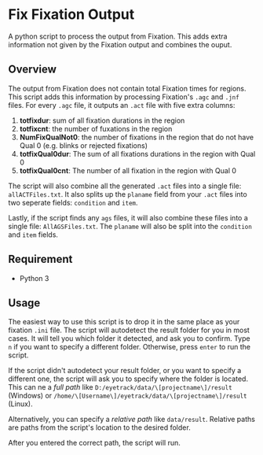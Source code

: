 # Fix Fixation Output

A python script to process the output from Fixation. This adds extra information not given by the Fixation output and combines the ouput.

## Overview
The output from Fixation does not contain total Fixation times for regions. This script adds this information by processing Fixation's ```.agc``` and ```.jnf``` files. For every ```.agc``` file, it outputs an ```.act``` file with five extra columns:

1. **totfixdur**: sum of all fixation durations in the region
2. **totfixcnt**: the number of fuxations in the region 
3. **NumFixQualNot0**: the number of fixations in the region that do not have Qual 0 (e.g. blinks or rejected fixations)
4. **totfixQual0dur**: The sum of all fixations durations in the region with Qual 0
5. **totfixQual0cnt**: The number of all fixation in the region with Qual 0

The script will also combine all the generated ```.act``` files into a single file: ```allACTFiles.txt```. It also splits up the ```planame``` field from your ```.act``` files into two seperate fields: ```condition``` and ```item```. 

Lastly, if the script finds any ```ags``` files, it will also combine these files into a single file: ```AllAGSFiles.txt```. The ```planame``` will also be split into the ```condition``` and ```item``` fields.

## Requirement
- Python 3

## Usage
The easiest way to use this script is to drop it in the same place as your fixation  ```.ini``` file. The script will autodetect the result folder for you in most cases. It will tell you which folder it detected, and ask you to confirm. Type ```n``` if you want to specify a different folder. Otherwise, press ```enter``` to run the script.

If the script didn't autodetect your result folder, or you want to specify a different one, the script will ask you to specify where the folder is located. This can ne a _full path_ like ```D:/eyetrack/data/\[projectname\]/result``` (Windows) or ```/home/\[Username\]/eyetrack/data/\[projectname\]/result``` (Linux). 

Alternatively, you can specify a _relative path_ like ```data/result```. Relative paths are paths from the script's location to the desired folder.

After you entered the correct path, the script will run. 